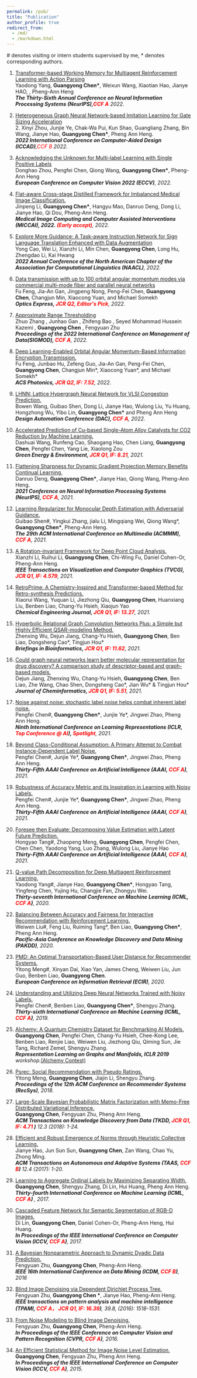```yaml
---
permalink: /pub/
title: "Publication"
author_profile: true
redirect_from: 
  - /md/
  - /markdown.html
---
```

\# denotes visiting or intern students supervised by me, \* denotes corresponding authors.


1. <a class="paper-title" href=""> Transformer-based Working Memory for Multiagent Reinforcement Learning with Action Parsing </a><br> Yaodong Yang, <b>Guangyong Chen*</b>, Weixun Wang, Xiaotian Hao, Jianye HAO, , Pheng-Ann Heng <br><i> <b>The Thirty-Sixth Annual Conference on Neural Information Processing Systems (NeurIPS),<font color=red>CCF A</font></b> 2022. </i><br>

1. <a class="paper-title" href="https://cwpui.com/doc/main.pdf"> Heterogeneous Graph Neural Network-based Imitation Learning for Gate Sizing Acceleration </a><br> 2.	Xinyi Zhou, Junjie Ye, Chak-Wa Pui, Kun Shao, Guangliang Zhang, Bin Wang, Jianye Hao, <b>Guangyong Chen*</b>, Pheng Ann Heng. <br><i> <b>2022 International Conference on Computer-Aided Design (ICCAD)</b>,<font color=red>CCF B</font></b> 2022. </i><br>

1. <a class="paper-title" href="https://arxiv.org/abs/2203.16219"> Acknowledging the Unknown for Multi-label Learning with Single Positive Labels </a><br> Donghao Zhou, Pengfei Chen, Qiong Wang, <b>Guangyong Chen*</b>, Pheng-Ann Heng <br><i> <b>European Conference on Computer Vision 2022 (ECCV)</b>, 2022. </i><br>

1. <a class="paper-title" href=""> Flat-aware Cross-stage Distilled Framework for Imbalanced Medical Image Classification.  </a><br>  Jinpeng Li,  <b>Guangyong Chen*</b>, Hangyu Mao, Danruo Deng, Dong Li, Jianye Hao, Qi Dou, Pheng-Ann Heng. <br><i> <b>Medical Image Computing and Computer Assisted Interventions (MICCAI), 2022. <font color=red> (Early accept)</font></b>, 2022. </i><br>

1. <a class="paper-title" href="https://arxiv.org/abs/2204.05953"> Explore More Guidance: A Task-aware Instruction Network for Sign Language Translation Enhanced with Data Augmentation </a><br>  Yong Cao, Wei Li, Xianzhi Li, Min Chen, <b>Guangyong Chen</b>, Long Hu, Zhengdao Li, Kai Hwang <br><i> <b>2022 Annual Conference of the North American Chapter of the Association for Computational Linguistics (NAACL)</b>, 2022. </i><br>

1. <a class="paper-title" href="https://opg.optica.org/OE/abstract.cfm?uri=OE-30-13-23149"> Data transmission with up to 100 orbital angular momentum modes via commercial multi-mode fiber and parallel neural networks </a><br>
Fu Feng, Jia-An Gan, Jingpeng Nong, Peng-Fei Chen, <b>Guangyong Chen</b>, Changjun Min, Xiaocong Yuan, and Michael Somekh<br><i> <b>Optics Express, <font color=red>JCR Q2, Editor's Pick</font></b>, 2022. </i><br>

1. <a class="paper-title" href="https://dl.acm.org/doi/abs/10.1145/3514221.3526123"> Approximate Range Thresholding </a><br>
Zhuo Zhang , Junhao Gan , Zhifeng Bao , Seyed Mohammad Hussein Kazemi , <b>Guangyong Chen</b> , Fengyuan Zhu<br><i> <b>Proceedings of the 2022 International Conference on Management of Data(SIGMOD), <font color=red>CCF A</font></b>, 2022. </i><br>

1. <a class="paper-title" href="https://pubs.acs.org/doi/10.1021/acsphotonics.1c01303"> Deep Learning-Enabled Orbital Angular Momentum-Based Information Encryption Transmission. </a> <br>Fu Feng, Junbao Hu, Zefeng Guo, Jia-An Gan, Peng-Fei Chen, <b>Guangyong Chen</b>, Changjun Min*, Xiaocong Yuan*, and Michael Somekh*<br><i> <b>ACS Photonics, <font color=red>JCR Q2, IF: 7.52</font></b>, 2022. </i><br>

1. <a class="paper-title" href="https://www.dac.com/"> 	LHNN: Lattice Hypergraph Neural Network for VLSI Congestion Prediction. </a> <br>Bowen Wang, Guibao Shen, Dong Li, Jianye Hao, Wulong Liu, Yu Huang, Hongzhong Wu, Yibo Lin,
 <b>Guangyong Chen*</b> and Pheng Ann Heng <br><i> <b>Design Automation Conference (DAC), <font color=red> CCF A</font></b>, 2022. </i><br>

1. <a class="paper-title" href="https://www.sciencedirect.com/science/article/pii/S2468025721001710"> Accelerated Prediction of Cu-based Single-Atom Alloy Catalysts for CO2 Reduction by Machine Learning. </a> <br>Dashuai Wang, Runfeng Cao, Shaogang Hao, Chen Liang, <b>Guangyong Chen</b>, Pengfei Chen, Yang Lie, Xiaolong Zou <br><i> <b>Green Energy & Environment, <font color=red> JCR Q1, IF: 8.21</font></b>, 2021. </i><br>

1. <a class="paper-title" href="https://arxiv.org/pdf/2110.04593.pdf"> Flattening Sharpness for Dynamic Gradient Projection Memory Benefits Continual Learning.</a> <br>Danruo Deng, <b>Guangyong Chen*</b>, Jianye Hao, Qiong Wang, Pheng-Ann Heng. <br><i> <b>2021 Conference on Neural Information Processing Systems (NeurIPS), <font color=red> CCF A</font></b>, 2021. </i><br>

1. <a class="paper-title" href="https://dl.acm.org/doi/pdf/10.1145/3474085.3475639"> Learning Regularizer for Monocular Depth Estimation with Adversarial Guidance.</a> <br>Guibao Shen#, Yingkui Zhang, jialu Li, Mingqiang Wei, Qiong Wang*, <b>Guangyong Chen*</b>, Pheng-Ann Heng. <br><i> <b>The 29th ACM International Conference on Multimedia (ACMMM), <font color=red> CCF A</font></b>, 2021. </i><br>


1. <a class="paper-title" href="https://arxiv.org/abs/2003.07238"> A Rotation-invariant Framework for Deep Point Cloud Analysis.</a> <br> Xianzhi Li, Ruihui Li, <b>Guangyong Chen</b>, Chi-Wing Fu, Daniel Cohen-Or, Pheng-Ann Heng. <br><i> <b>IEEE Transactions on Visualization and Computer Graphics (TVCG), <font color=red> JCR Q1, IF: 4.579</font></b>, 2021. </i><br>

1. <a class="paper-title" href="https://www.sciencedirect.com/science/article/pii/S1385894721014303"> RetroPrime: A Chemistry-Inspired and Transformer-based Method for Retro-synthesis Predictions.</a> <br> Xiaorui Wang, Yuquan Li, Jiezhong Qiu,  <b>Guangyong Chen</b>, Huanxiang Liu, Benben Liao, Chang-Yu Hsieh, Xiaojun Yao <br><i> <b>Chemical Engineering Journal, <font color=red> JCR Q1, IF: 13.27</font></b>, 2021. </i><br>


1. <a class="paper-title" href="https://academic.oup.com/bib/advance-article/doi/10.1093/bib/bbab112/6235968"> Hyperbolic Relational Graph Convolution Networks Plus: a Simple but Highly Efficient QSAR-modeling Method. </a> <br>Zhenxing Wu, Dejun Jiang, Chang-Yu Hsieh, <b>Guangyong Chen</b>, Ben Liao, Dongsheng Cao*, Tingjun Hou* <br><i> <b> Briefings in Bioinformatics, <font color=red> JCR Q1, IF: 11.62</font></b>, 2021. </i><br>

1. <a class="paper-title" href="https://jcheminf.biomedcentral.com/articles/10.1186/s13321-020-00479-8"> Could graph neural networks learn better molecular representation for drug discovery? A comparison study of descriptor-based and graph-based models.</a> <br> Dejun Jiang, Zhenxing Wu, Chang-Yu Hsieh, <b>Guangyong Chen</b>, Ben Liao, Zhe Wang, Chao Shen, Dongsheng Cao*, Jian Wu* & Tingjun Hou* <br><i> <b>Journal of Cheminformatics, <font color=red> JCR Q1, IF: 5.51</font></b>, 2021. </i><br>

1. <a class="paper-title" href="https://openreview.net/pdf?id=80FMcTSZ6J0">  Noise against noise: stochastic label noise helps combat inherent label noise.</a> <br> Pengfei Chen#, <b>Guangyong Chen\*</b>, Junjie Ye*, Jingwei Zhao, Pheng Ann Heng. <br><i> <b> Ninth International Conference on Learning Representations (ICLR, <font color=red> Top Conference @ AI</font>), <font color=red> Spotlight</font></b>, 2021. </i> <br>

1. <a class="paper-title" href="https://arxiv.org/abs/2012.05458">  Beyond Class-Conditional Assumption: A Primary Attempt to Combat Instance-Dependent Label Noise.</a> <br> Pengfei Chen#, Junjie Ye*, <b>Guangyong Chen*</b>, Jingwei Zhao, Pheng Ann Heng. <br><i><b> Thirty-Fifth AAAI Conference on Artificial Intelligence (AAAI, <font color=red> CCF A</font>)</b>, 2021.</i><br>

1. <a class="paper-title" href="https://arxiv.org/abs/2012.04193"> Robustness of Accuracy Metric and its Inspiration in Learning with Noisy Labels.</a> <br>Pengfei Chen#, Junjie Ye*, <b>Guangyong Chen*</b>, Jingwei Zhao, Pheng Ann Heng. <br><i> <b> Thirty-Fifth AAAI Conference on Artificial Intelligence (AAAI, <font color=red> CCF A</font>)</b>, 2021. </i><br>

1. <a class="paper-title" href="https://arxiv.org/abs/2103.02225"> Foresee then Evaluate: Decomposing Value Estimation with Latent Future Prediction.</a> <br> Hongyao Tang#, Zhaopeng Meng, <b>Guangyong Chen</b>, Pengfei Chen, Chen Chen, Yaodong Yang, Luo Zhang, Wulong Liu, Jianye Hao <br><i><b> Thirty-Fifth AAAI Conference on Artificial Intelligence (AAAI, <font color=red> CCF A</font>)</b>, 2021.</i><br>

1. <a class="paper-title" href="https://arxiv.org/abs/2002.03950">  Q-value Path Decomposition for Deep Multiagent Reinforcement Learning.</a> <br> Yaodong Yang#, Jianye Hao, <b>Guangyong Chen*</b>, Hongyao Tang, Yingfeng Chen, Yujing Hu, Changjie Fan, Zhongyu Wei. <br><i><b> Thirty-seventh International Conference on Machine Learning (ICML, <font color=red> CCF A</font>)</b>, 2020.</i><br>

1. <a class="paper-title" href="https://link.springer.com/chapter/10.1007/978-3-030-47426-3_13"> Balancing Between Accuracy and Fairness for Interactive Recommendation with Reinforcement Learning.</a> <br> Weiwen Liu#, Feng Liu, Ruiming Tang*, Ben Liao, <b>Guangyong Chen*</b>, Pheng Ann Heng. <br><i><b> Pacific-Asia Conference on Knowledge Discovery and Data Mining (PAKDD)</b>, 2020.</i><br>

1. <a class="paper-title" href="https://link.springer.com/chapter/10.1007/978-3-030-45442-5_34"> PMD: An Optimal Transportation-Based User Distance for Recommender Systems.</a> <br> Yitong Meng#, Xinyan Dai, Xiao Yan, James Cheng, Weiwen Liu, Jun Guo, Benben Liao, <b>Guangyong Chen</b>. <br><i><b> European Conference on Information Retrieval (ECIR)</b>, 2020.</i><br>

1. <a class="paper-title" href="http://proceedings.mlr.press/v97/chen19g.html"> Understanding and Utilizing Deep Neural Networks Trained with Noisy Labels.</a> <br> Pengfei Chen#, Benben Liao, <b>Guangyong Chen*</b>, Shengyu Zhang. <br><i><b> Thirty-sixth International Conference on Machine Learning (ICML, <font color=red> CCF A</font>)</b>, 2019.</i><br>

1. <a class="paper-title" href="https://rlgm.github.io/papers/31.pdf"> Alchemy: A Quantum Chemistry Dataset for Benchmarking AI Models.</a> <br> <b>Guangyong Chen</b>, Pengfei Chen, Chang-Yu Hsieh, Chee-Kong Lee, Benben Liao, Renjie Liao, Weiwen Liu, Jiezhong Qiu, Qiming Sun, Jie Tang, Richard Zemel, Shengyu Zhang. <br><i><b> Representation Learning on Graphs and Manifolds, ICLR 2019</b> workshop.</i><a href="https://alchemy.tencent.com/">(Alchemy Contest)</a><br>

1. <a class="paper-title" href="https://dl.acm.org/doi/abs/10.1145/3240323.3240390"> Psrec: Social Recommendation with Pseudo Ratings.</a> <br> Yitong Meng, <b>Guangyong Chen</b>, Jiajin Li, Shengyu Zhang. <br><i><b> Proceedings of the 12th ACM Conference on Recommender Systems (RecSys)</b>, 2018.</i><br>

1. <a class="paper-title" href="https://dl.acm.org/doi/abs/10.1145/3161886"> Large-Scale Bayesian Probabilistic Matrix Factorization with Memo-Free Distributed Variational Inference.</a> <br> <b>Guangyong Chen</b>, Fengyuan Zhu, Pheng Ann Heng. <br><i><b> ACM Transactions on Knowledge Discovery from Data (TKDD, <font color=red> JCR Q1, IF: 4.71 </font>)</b> 12.3 (2018): 1-24.</i><br>

1. <a class="paper-title" href="https://dl.acm.org/doi/pdf/10.1145/3127498"> Efficient and Robust Emergence of Norms through Heuristic Collective Learning.</a> <br> Jianye Hao, Jun Sun Sun, <b>Guangyong Chen</b>, Zan Wang, Chao Yu, Zhong Ming. <br><i><b> ACM Transactions on Autonomous and Adaptive Systems (TAAS, <font color=red> CCF B</font>) </b> 12.4 (2017): 1-20.</i><br>

1. <a class="paper-title" href="https://dl.acm.org/ft_gateway.cfm?id=3305463&type=pdf">Learning to Aggregate Ordinal Labels by Maximizing Separating Width.</a> <br> <b>Guangyong Chen</b>, Shengyu Zhang, Di Lin, Hui Huang, Pheng Ann Heng. <br><i><b> Thirty-fourth International Conference on Machine Learning (ICML, <font color=red> CCF A</font>) </b>, 2017.</i><br>

1. <a class="paper-title" href="http://openaccess.thecvf.com/content_ICCV_2017/papers/Lin_Cascaded_Feature_Network_ICCV_2017_paper.pdf"> Cascaded Feature Network for Semantic Segmentation of RGB-D Images.</a> <br> Di Lin,  <b>Guangyong Chen</b>, Daniel Cohen-Or, Pheng-Ann Heng, Hui Huang. <br><i><b>  In Proceedings of the IEEE International Conference on Computer Vision (ICCV, <font color=red> CCF A</font>)</b>, 2017.</i><br>

1. <a class="paper-title" href="https://ieeexplore.ieee.org/abstract/document/7837897/"> A Bayesian Nonparametric Approach to Dynamic Dyadic Data Prediction.</a> <br> Fengyuan Zhu, <b>Guangyong Chen</b>, Pheng-Ann Heng. <br><i><b>IEEE 16th International Conference on Data Mining (ICDM, <font color=red> CCF B</font>)</b>, 2016</i><br>

1. <a class="paper-title" href="https://ieeexplore.ieee.org/abstract/document/7557070/"> Blind Image Denoising via Dependent Dirichlet Process Tree.</a> <br> Fengyuan Zhu, <b>Guangyong Chen *</b>, Jianye Hao, Pheng-Ann Heng. <br><i><b> IEEE transactions on pattern analysis and machine intelligence (TPAMI, <font color=red> CCF A， JCR Q1, IF: 16.39</font>)</b>, 39.8, (2016): 1518-1531.</i><br>

1. <a class="paper-title" href="https://www.cv-foundation.org/openaccess/content_cvpr_2016/papers/Zhu_From_Noise_Modeling_CVPR_2016_paper.pdf"> From Noise Modeling to Blind Image Denoising.</a> <br> Fengyuan Zhu, <b>Guangyong Chen</b>, Pheng-Ann Heng. <br><i><b> In Proceedings of the IEEE Conference on Computer Vision and Pattern Recognition (CVPR, <font color=red> CCF A</font>)</b>, 2016.</i><br>

1. <a class="paper-title" href="https://www.cv-foundation.org/openaccess/content_iccv_2015/papers/Chen_An_Efficient_Statistical_ICCV_2015_paper.pdf"> An Efficient Statistical Method for Image Noise Level Estimation.</a> <br>  <b>Guangyong Chen</b>, Fengyuan Zhu, Pheng Ann Heng. <br><i><b> In Proceedings of the IEEE International Conference on Computer Vision (ICCV, <font color=red> CCF A</font>)</b>, 2015.</i><br>
